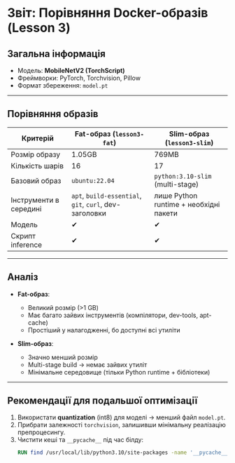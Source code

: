 # Звіт: Порівняння Docker-образів (Lesson 3)

## Загальна інформація
- Модель: **MobileNetV2 (TorchScript)**
- Фреймворки: PyTorch, Torchvision, Pillow
- Формат збереження: `model.pt`

---

## Порівняння образів

| Критерій              | Fat-образ (`lesson3-fat`) | Slim-образ (`lesson3-slim`) |
|------------------------|---------------------------|-----------------------------|
| Розмір образу          | 1.05GB                    | 769MB                       |
| Кількість шарів        | 16                        | 17                          |
| Базовий образ          | `ubuntu:22.04`            |`python:3.10-slim` (multi-stage) |
| Інструменти в середині | `apt`, `build-essential`, `git`, `curl`, dev-заголовки | лише Python runtime + необхідні пакети |
| Модель                 | ✔                        | ✔                           |
| Скрипт inference       | ✔                        | ✔                           |

---

## Аналіз

- **Fat-образ**:
  - Великий розмір (>1 GB)
  - Має багато зайвих інструментів (компілятори, dev-tools, apt-cache)
  - Простіший у налагодженні, бо доступні всі утиліти

- **Slim-образ**:
  - Значно менший розмір
  - Multi-stage build → немає зайвих утиліт
  - Мінімальне середовище (тільки Python runtime + бібліотеки)

---

## Рекомендації для подальшої оптимізації

1. Використати **quantization** (int8) для моделі → менший файл `model.pt`.
2. Прибрати залежності `torchvision`, залишивши мінімальну реалізацію препроцесингу.
3. Чистити кеші та `__pycache__` під час білду:
   ```dockerfile
   RUN find /usr/local/lib/python3.10/site-packages -name '__pycache__' -type d -exec rm -rf {} +
